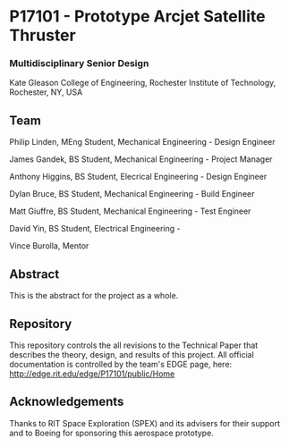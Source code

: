 # P17101 - Prototype Arcjet Satellite Thruster
### Multidisciplinary Senior Design
Kate Gleason College of Engineering, Rochester Institute of Technology, Rochester, NY, USA

## Team
Philip Linden, MEng Student, Mechanical Engineering - Design Engineer

James Gandek, BS Student, Mechanical Engineering - Project Manager

Anthony Higgins, BS Student, Elecrical Engineering - Design Engineer

Dylan Bruce, BS Student, Mechanical Engineering - Build Engineer

Matt Giuffre, BS Student, Mechanical Engineering - Test Engineer

David Yin, BS Student, Electrical Engineering - 

Vince Burolla, Mentor

## Abstract
This is the abstract for the project as a whole.

## Repository
This repository controls the all revisions to the Technical Paper that describes the theory, design, and results of this project. All official documentation is controlled by the team's EDGE page, here: http://edge.rit.edu/edge/P17101/public/Home

## Acknowledgements
Thanks to RIT Space Exploration (SPEX) and its advisers for their support and to Boeing for sponsoring this aerospace prototype.
